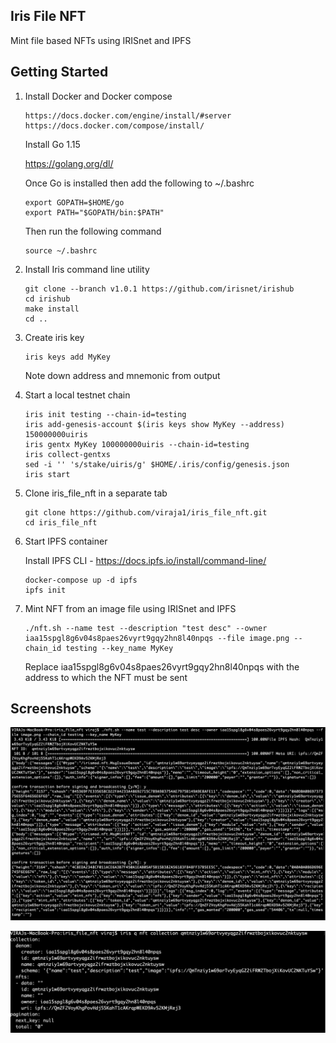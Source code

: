 ## Iris File NFT

Mint file based NFTs using IRISnet and IPFS


## Getting Started

1) Install Docker and Docker compose
   ```
   https://docs.docker.com/engine/install/#server
   https://docs.docker.com/compose/install/
   ```
   
   Install Go 1.15
   
   https://golang.org/dl/
   
   Once Go is installed then add the following to ~/.bashrc
   
   ```
   export GOPATH=$HOME/go
   export PATH="$GOPATH/bin:$PATH"
   ```
   
   Then run the following command
   ```
   source ~/.bashrc
   ```
   
2) Install Iris command line utility

   ```
   git clone --branch v1.0.1 https://github.com/irisnet/irishub
   cd irishub
   make install
   cd ..
   ```

3) Create iris key

   ```
   iris keys add MyKey
   ```
   
   Note down address and mnemonic from output
   
4) Start a local testnet chain

   ```
   iris init testing --chain-id=testing
   iris add-genesis-account $(iris keys show MyKey --address) 150000000uiris
   iris gentx MyKey 100000000uiris --chain-id=testing 
   iris collect-gentxs
   sed -i '' 's/stake/uiris/g' $HOME/.iris/config/genesis.json
   iris start
   ```
   
5) Clone iris_file_nft in a separate tab

   ```
   git clone https://github.com/viraja1/iris_file_nft.git
   cd iris_file_nft
   ```
   
6) Start IPFS container

   Install IPFS CLI - https://docs.ipfs.io/install/command-line/

   ```
   docker-compose up -d ipfs
   ipfs init
   ```
   
 7) Mint NFT from an image file using IRISnet and IPFS
 
    ```
    ./nft.sh --name test --description "test desc" --owner iaa15spgl8g6v04s8paes26vyrt9gqy2hn8l40npqs --file image.png --chain_id testing --key_name MyKey
    ```
    
    Replace iaa15spgl8g6v04s8paes26vyrt9gqy2hn8l40npqs with the address to which the NFT must be sent

## Screenshots

![](screenshots/iris_file_nft_1.png)

![](screenshots/iris_file_nft_2.png)